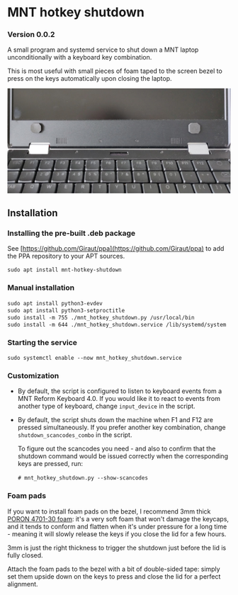 # MNT hotkey shutdown
### Version 0.0.2

A small program and systemd service to shut down a MNT laptop unconditionally with a keyboard key combination.

This is most useful with small pieces of foam taped to the screen bezel to press on the keys automatically upon closing the laptop.

![MNT hotkey shutdown - Bezel foam pads](images/mnt_hotkey_shutdown-bezel_foam_pads.jpg)



## Installation

### Installing the pre-built .deb package

See [https://github.com/Giraut/ppa](https://github.com/Giraut/ppa) to add the PPA repository to your APT sources.
                                                                                 
```
sudo apt install mnt-hotkey-shutdown
```

### Manual installation

```
sudo apt install python3-evdev
sudo apt install python3-setproctitle
sudo install -m 755 ./mnt_hotkey_shutdown.py /usr/local/bin
sudo install -m 644 ./mnt_hotkey_shutdown.service /lib/systemd/system
```

### Starting the service

```
sudo systemctl enable --now mnt_hotkey_shutdown.service
```


### Customization

- By default, the script is configured to listen to keyboard events from a MNT Reform Keyboard 4.0. If you would like it to react to events from another type of keyboard, change `input_device` in the script.

- By default, the script shuts down the machine when F1 and F12 are pressed simultaneously. If you prefer another key combination, change `shutdown_scancodes_combo` in the script.

  To figure out the scancodes you need - and also to confirm that the shutdown command would be issued correctly when the corresponding keys are pressed, run:

  `# mnt_hotkey_shutdown.py --show-scancodes`



### Foam pads

If you want to install foam pads on the bezel, I recommend 3mm thick [PORON 4701-30 foam](https://www.rogerscorp.com/Elastomeric-Material-Solutions/PORON-Industrial-Polyurethanes/PORON-4701-30): it's a very soft foam that won't damage the keycaps, and it tends to conform and flatten when it's under pressure for a long time - meaning it will slowly release the keys if you close the lid for a few hours.

3mm is just the right thickness to trigger the shutdown just before the lid is fully closed.

Attach the foam pads to the bezel with a bit of double-sided tape: simply set them upside down on the keys to press and close the lid for a perfect alignment.
